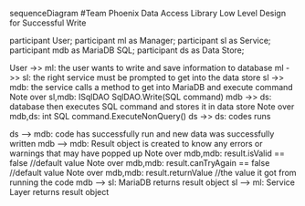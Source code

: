

sequenceDiagram 
#Team Phoenix Data Access Library Low Level Design for Successful Write

  participant User;
  participant ml as Manager;
  participant sl as Service;
  participant mdb as MariaDB SQL;
  participant ds as Data Store;

  User ->> ml: the user wants to write and save information to database
  ml ->> sl: the right service must be prompted to get into the data store
  sl ->> mdb: the service calls a method to get into MariaDB and execute command
    Note over sl,mdb: ISqlDAO SqlDAO.Write(SQL command)
  mdb ->> ds: database then executes SQL command and stores it in data store
    Note over mdb,ds: int SQL command.ExecuteNonQuery()
  ds ->> ds: codes runs

  ds --> mdb: code has successfully run and new data was successfully written
  mdb --> mdb: Result object is created to know any errors or warnings that may have popped up
    Note over mdb,mdb: result.isValid == false //default value
    Note over mdb,mdb: result.canTryAgain == false //default value
    Note over mdb,mdb: result.returnValue //the value it got from running the code
  mdb --> sl: MariaDB returns result object
  sl --> ml: Service Layer returns result object






